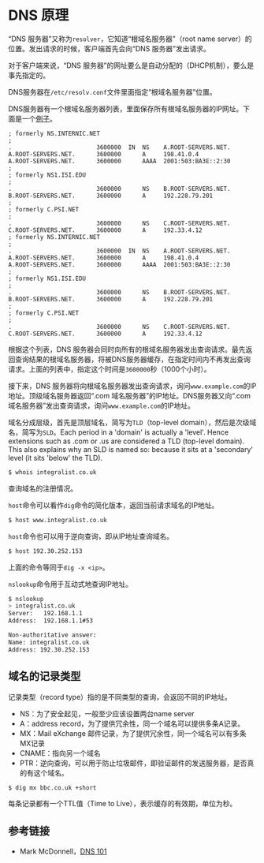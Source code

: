 # DNS 原理

“DNS 服务器”又称为`resolver`，它知道“根域名服务器”（root name server）的位置。发出请求的时候，客户端首先会向“DNS 服务器”发出请求。

对于客户端来说，“DNS 服务器”的网址要么是自动分配的（DHCP机制），要么是事先指定的。

DNS服务器在`/etc/resolv.conf`文件里面指定“根域名服务器”位置。

DNS服务器有一个根域名服务器列表，里面保存所有根域名服务器的IP网址。下面是一个[例子](http://www.cyberciti.biz/faq/unix-linux-update-root-hints-data-file/)。

```
; formerly NS.INTERNIC.NET
;
.                        3600000  IN  NS    A.ROOT-SERVERS.NET.
A.ROOT-SERVERS.NET.      3600000      A     198.41.0.4
A.ROOT-SERVERS.NET.      3600000      AAAA  2001:503:BA3E::2:30
;
; formerly NS1.ISI.EDU
;
.                        3600000      NS    B.ROOT-SERVERS.NET.
B.ROOT-SERVERS.NET.      3600000      A     192.228.79.201
;
; formerly C.PSI.NET
;
.                        3600000      NS    C.ROOT-SERVERS.NET.
C.ROOT-SERVERS.NET.      3600000      A     192.33.4.12
; formerly NS.INTERNIC.NET
;
.                        3600000  IN  NS    A.ROOT-SERVERS.NET.
A.ROOT-SERVERS.NET.      3600000      A     198.41.0.4
A.ROOT-SERVERS.NET.      3600000      AAAA  2001:503:BA3E::2:30
;
; formerly NS1.ISI.EDU
;
.                        3600000      NS    B.ROOT-SERVERS.NET.
B.ROOT-SERVERS.NET.      3600000      A     192.228.79.201
;
; formerly C.PSI.NET
;
.                        3600000      NS    C.ROOT-SERVERS.NET.
C.ROOT-SERVERS.NET.      3600000      A     192.33.4.12
```

根据这个列表，DNS 服务器会同时向所有的根域名服务器发出查询请求。最先返回查询结果的根域名服务器，将被DNS服务器缓存，在指定时间内不再发出查询请求。上面的列表中，指定这个时间是`3600000`秒（1000个小时）。

接下来，DNS 服务器将向根域名服务器发出查询请求，询问`www.example.com`的IP地址。顶级域名服务器返回“.com 域名服务器”的IP地址。DNS服务器又向“.com 域名服务器”发出查询请求，询问`www.example.com`的IP地址。

域名分成层级，首先是顶层域名，简写为`TLD`（top-level domain），然后是次级域名，简写为`SLD`。Each period in a 'domain' is actually a 'level'. Hence extensions such as .com or .us are considered a TLD (top-level domain). This also explains why an SLD is named so: because it sits at a 'secondary' level (it sits 'below' the TLD).

```bash
$ whois integralist.co.uk
```

查询域名的注册情况。

`host`命令可以看作`dig`命令的简化版本，返回当前请求域名的IP地址。

```bash
$ host www.integralist.co.uk
```

`host`命令也可以用于逆向查询，即从IP地址查询域名。

```bash
$ host 192.30.252.153
```

上面的命令等同于`dig -x <ip>`。

`nslookup`命令用于互动式地查询IP地址。

```bash
$ nslookup
> integralist.co.uk
Server:   192.168.1.1
Address:  192.168.1.1#53

Non-authoritative answer:
Name: integralist.co.uk
Address: 192.30.252.153
```

## 域名的记录类型

记录类型（record type）指的是不同类型的查询，会返回不同的IP地址。

- NS：为了安全起见，一般至少应该设置两台name server
- A：address record，为了提供冗余性，同一个域名可以提供多条A记录。
- MX：Mail eXchange 邮件记录，为了提供冗余性，同一个域名可以有多条MX记录
- CNAME：指向另一个域名
- PTR：逆向查询，可以用于防止垃圾邮件，即验证邮件的发送服务器，是否真的有这个域名。

```bash
$ dig mx bbc.co.uk +short
```

每条记录都有一个TTL值（Time to Live），表示缓存的有效期，单位为秒。

## 参考链接

- Mark McDonnell，[DNS 101](http://www.integralist.co.uk/posts/dnsbasics.html)
